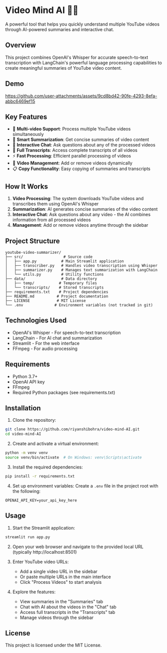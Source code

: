 # Video Mind AI 🎥🧠

A powerful tool that helps you quickly understand multiple YouTube videos through AI-powered summaries and interactive chat.

## Overview
This project combines OpenAI's Whisper for accurate speech-to-text transcription with LangChain's powerful language processing capabilities to create meaningful summaries of YouTube video content. 

## Demo

https://github.com/user-attachments/assets/9cd8bd42-90fe-4293-8efa-abbc6469ef15

## Key Features

- 🎥 **Multi-video Support**: Process multiple YouTube videos simultaneously
- 📝 **Smart Summarization**: Get concise summaries of video content
- 💬 **Interactive Chat**: Ask questions about any of the processed videos
- 📜 **Full Transcripts**: Access complete transcripts of all videos
- ⚡ **Fast Processing**: Efficient parallel processing of videos
- 🔄 **Video Management**: Add or remove videos dynamically
- 📋 **Copy Functionality**: Easy copying of summaries and transcripts

## How It Works

1. **Video Processing**: The system downloads YouTube videos and transcribes them using OpenAI's Whisper
2. **Summarization**: AI generates concise summaries of the video content
3. **Interactive Chat**: Ask questions about any video - the AI combines information from all processed videos
4. **Management**: Add or remove videos anytime through the sidebar

## Project Structure
```
youtube-video-summarizer/
├── src/                  # Source code
│   ├── app.py           # Main Streamlit application
│   ├── transcriber.py   # Handles video transcription using Whisper
│   ├── summarizer.py    # Manages text summarization with LangChain
│   └── utils.py         # Utility functions
├── data/                # Data directory
│   ├── temp/           # Temporary files
│   └── transcripts/    # Stored transcripts
├── requirements.txt    # Project dependencies
├── README.md          # Project documentation
├── LICENSE            # MIT License
└── .env              # Environment variables (not tracked in git)
```

## Technologies Used

- OpenAI's Whisper - For speech-to-text transcription
- LangChain - For AI chat and summarization
- Streamlit - For the web interface
- FFmpeg - For audio processing

## Requirements

- Python 3.7+
- OpenAI API key
- FFmpeg
- Required Python packages (see requirements.txt)

## Installation

1. Clone the repository:
```bash
git clone https://github.com/riyanshibohra/video-mind-AI.git
cd video-mind-AI
```

2. Create and activate a virtual environment:
```bash
python -m venv venv
source venv/bin/activate  # On Windows: venv\Scripts\activate
```

3. Install the required dependencies:
```bash
pip install -r requirements.txt
```

4. Set up environment variables:
Create a `.env` file in the project root with the following:
```
OPENAI_API_KEY=your_api_key_here
```

## Usage

1. Start the Streamlit application:
```bash
streamlit run app.py
```

2. Open your web browser and navigate to the provided local URL (typically http://localhost:8501)

3. Enter YouTube video URLs:
   - Add a single video URL in the sidebar
   - Or paste multiple URLs in the main interface
   - Click "Process Videos" to start analysis

4. Explore the features:
   - View summaries in the "Summaries" tab
   - Chat with AI about the videos in the "Chat" tab
   - Access full transcripts in the "Transcripts" tab
   - Manage videos through the sidebar

## License

This project is licensed under the MIT License.

